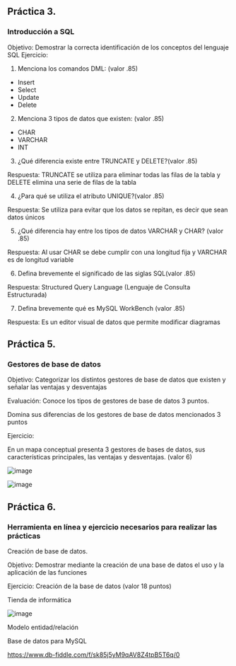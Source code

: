 ## Práctica 3.
### Introducción a SQL
Objetivo: Demostrar la correcta identificación de los conceptos del lenguaje SQL
Ejercicio:

1. Menciona los comandos DML: (valor .85)

* Insert
* Select
* Update
* Delete

2. Menciona 3 tipos de datos que existen: (valor .85)

* CHAR
* VARCHAR
* INT


3. ¿Qué diferencia existe entre TRUNCATE y DELETE?(valor .85)

Respuesta: TRUNCATE se utiliza para eliminar todas las filas de la tabla y DELETE elimina una serie de filas de la tabla

4. ¿Para qué se utiliza el atributo UNIQUE?(valor .85)

Respuesta: Se utiliza para evitar que los datos se repitan, es decir que sean datos únicos

5. ¿Qué diferencia hay entre los tipos de datos VARCHAR y CHAR? (valor .85)

Respuesta: Al usar CHAR se debe cumplir con una longitud fija y VARCHAR es de longitud variable

6. Defina brevemente el significado de las siglas SQL(valor .85)

Respuesta: Structured Query Language (Lenguaje de Consulta Estructurada)

7. Defina brevemente qué es MySQL WorkBench (valor .85)

Respuesta: Es un editor visual de datos que permite modificar diagramas


## Práctica 5.
### Gestores de base de datos

Objetivo: Categorizar los distintos gestores de base de datos que existen y señalar las
ventajas y desventajas

Evaluación: Conoce los tipos de gestores de base de datos 3 puntos.

Domina sus diferencias de los gestores de base de datos mencionados 3 puntos

Ejercicio:

En un mapa conceptual presenta 3 gestores de bases de datos, sus características
principales, las ventajas y desventajas. (valor 6)

![image](https://user-images.githubusercontent.com/91554777/170415427-e2b7321b-a97f-43b0-ac24-6e506c307e6b.png)

![image](https://user-images.githubusercontent.com/103210431/171792573-51679c8d-5368-4656-8a69-5c6225ee19cf.png)


## Práctica 6.
### Herramienta en línea y ejercicio necesarios para realizar las prácticas

Creación de base de datos.

Objetivo: Demostrar mediante la creación de una base de datos el uso y la aplicación de
las funciones

Ejercicio: Creación de la base de datos (valor 18 puntos)

Tienda de informática

![image](https://user-images.githubusercontent.com/91554777/170415101-717bca19-3644-46a9-8a57-8d5940c5d283.png)




Modelo entidad/relación




Base de datos para MySQL

https://www.db-fiddle.com/f/sk85j5yM9qAV8Z4tpB5T6q/0
